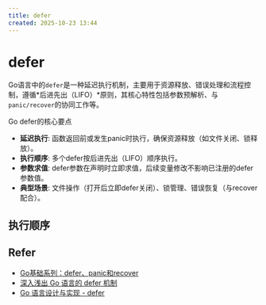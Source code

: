 ```yaml
---
title: defer
created: 2025-10-23 13:44
---
```

<!-- markdownlint-disable MD025 -->

# defer

Go语言中的`defer`是一种延迟执行机制，主要用于资源释放、错误处理和流程控制，遵循*后进先出（LIFO）*原则，其核心特性包括参数预解析、与`panic/recover`的协同工作等。

Go defer的核心要点

- **延迟执行**: 函数返回前或发生panic时执行，确保资源释放（如文件关闭、锁释放）。‌‌
- **‌执行顺序‌**: 多个defer按后进先出（LIFO）顺序执行。‌‌
- **‌参数求值‌**: defer参数在声明时立即求值，后续变量修改不影响已注册的defer参数值。‌‌
- **典型场景‌**: 文件操作（打开后立即defer关闭）、锁管理、错误恢复（与recover配合）。‌‌

## 执行顺序

## Refer

- [Go基础系列：defer、panic和recover](https://www.cnblogs.com/f-ck-need-u/p/9879198.html)
- [深入浅出 Go 语言的 defer 机制](https://zhuanlan.zhihu.com/p/689615742)
- [Go 语言设计与实现 - defer](https://draven.co/golang/docs/part2-foundation/ch05-keyword/golang-defer/)
